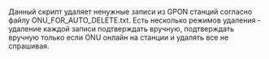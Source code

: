 Данный скрипт удаляет ненужные записи из GPON станций согласно файлу ONU_FOR_AUTO_DELETE.txt.
Есть несколько режимов удаления - удаление каждой записи подтверждать вручную, подтверждать вручную только если
ONU онлайн на станции и удалять все не спрашивая.
